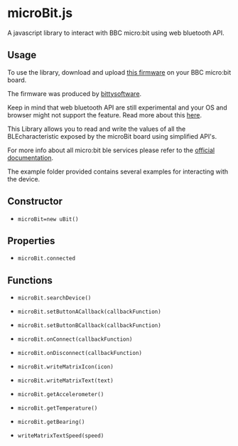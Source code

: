 # microBit.js
A javascript library to interact with BBC micro:bit using web bluetooth API.

## Usage

To use the library, download and upload [this firmware](https://drive.google.com/uc?id=0B2Ud_NaMFsQSdm1BMVMtN3F4a3c&export=download) on your BBC micro:bit board.

The firmware was produced by [bittysoftware](http://www.bittysoftware.com/downloads.html).

Keep in mind that web bluetooth API are still experimental and your OS and browser might not support the feature. Read more about this [here](https://developers.google.com/web/updates/2015/07/interact-with-ble-devices-on-the-web).

This Library allows you to read and write the values of all the BLEcharacteristic exposed by the microBit board using simplified API's.

For more info about all micro:bit ble services please refer to the [official documentation](https://lancaster-university.github.io/microbit-docs/ble/profile/).

The example folder provided contains several examples for interacting with the device.

## Constructor

- `microBit=new uBit()`

## Properties

- `microBit.connected`

## Functions


- `microBit.searchDevice()`

- `microBit.setButtonACallback(callbackFunction)`

- `microBit.setButtonBCallback(callbackFunction)`

- `microBit.onConnect(callbackFunction)`

- `microBit.onDisconnect(callbackFunction)`

- `microBit.writeMatrixIcon(icon)`

- `microBit.writeMatrixText(text)`

- `microBit.getAccelerometer()`

- `microBit.getTemperature()`

- `microBit.getBearing()`

- `writeMatrixTextSpeed(speed)`
